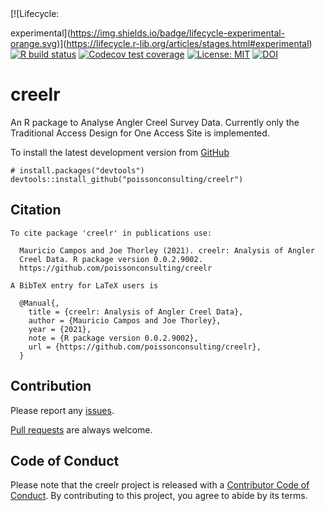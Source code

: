 
<!-- README.md is generated from README.Rmd. Please edit that file -->

<!-- badges: start --> [![Lifecycle:
experimental](https://img.shields.io/badge/lifecycle-experimental-orange.svg)](https://lifecycle.r-lib.org/articles/stages.html#experimental)
[![R build
status](https://github.com/poissonconsulting/creelr/workflows/R-CMD-check/badge.svg)](https://github.com/poissonconsulting/creelr/actions)
[![Codecov test
coverage](https://codecov.io/gh/poissonconsulting/creelr/branch/master/graph/badge.svg)](https://codecov.io/gh/poissonconsulting/creelr?branch=master)
[![License:
MIT](https://img.shields.io/badge/License-MIT-yellow.svg)](https://opensource.org/licenses/MIT)
[![DOI](https://zenodo.org/badge/10250/poissonconsulting/creelr.svg)](https://zenodo.org/badge/latestdoi/10250/poissonconsulting/creelr)
<!-- badges: end -->

# creelr

An R package to Analyse Angler Creel Survey Data. Currently only the
Traditional Access Design for One Access Site is implemented.

To install the latest development version from
[GitHub](https://github.com/poissonconsulting/creelr)

    # install.packages("devtools")
    devtools::install_github("poissonconsulting/creelr")

## Citation


    To cite package 'creelr' in publications use:

      Mauricio Campos and Joe Thorley (2021). creelr: Analysis of Angler
      Creel Data. R package version 0.0.2.9002.
      https://github.com/poissonconsulting/creelr

    A BibTeX entry for LaTeX users is

      @Manual{,
        title = {creelr: Analysis of Angler Creel Data},
        author = {Mauricio Campos and Joe Thorley},
        year = {2021},
        note = {R package version 0.0.2.9002},
        url = {https://github.com/poissonconsulting/creelr},
      }

## Contribution

Please report any
[issues](https://github.com/poissonconsulting/creelr/issues).

[Pull requests](https://github.com/poissonconsulting/creelr/pulls) are
always welcome.

## Code of Conduct

Please note that the creelr project is released with a [Contributor Code
of
Conduct](https://contributor-covenant.org/version/2/0/CODE_OF_CONDUCT.html).
By contributing to this project, you agree to abide by its terms.
